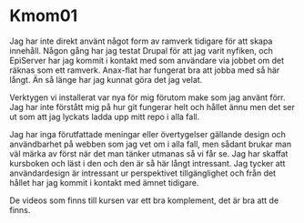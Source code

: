 Kmom01
===============================

Jag har inte direkt använt något form av ramverk tidigare för att skapa innehåll. Någon gång har jag testat Drupal för att jag varit nyfiken, och EpiServer har jag kommit i kontakt med som användare via jobbet om det räknas som ett ramverk. Anax-flat har fungerat bra att jobba med så här långt. Än så länge har jag kunnat göra det jag velat.

 Verktygen vi installerat var nya för mig förutom make som jag använt förr. Jag har inte förstått mig på hur git fungerar helt och hållet ännu men det ser ut som att jag lyckats ladda upp mitt repo i alla fall.

Jag har inga förutfattade meningar eller övertygelser gällande design och användbarhet på webben som jag vet om i alla fall, men sådant brukar man väl märka av först när det man tänker utmanas så vi får se. Jag har skaffat kursboken och läst i den och den är så här långt intressant. Jag tycker att användardesign är intressant ur perspektivet tillgänglighet och från det hållet har jag kommit i kontakt med ämnet tidigare.

De videos som finns till kursen var ett bra komplement, det är bra att de finns.
